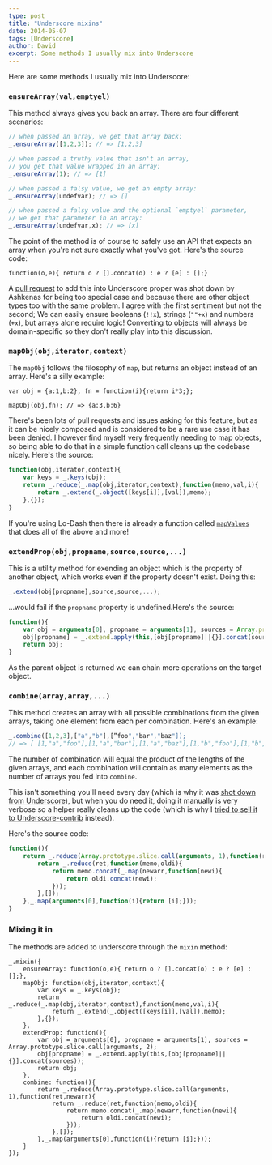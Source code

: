 ```yaml
---
type: post
title: "Underscore mixins"
date: 2014-05-07
tags: [Underscore]
author: David
excerpt: Some methods I usually mix into Underscore
---
```


Here are some methods I usually mix into Underscore:

### `ensureArray(val,emptyel)`

This method always gives you back an array. There are four different scenarios:

```javascript
// when passed an array, we get that array back:
_.ensureArray([1,2,3]); // => [1,2,3]

// when passed a truthy value that isn't an array,
// you get that value wrapped in an array:
_.ensureArray(1); // => [1]

// when passed a falsy value, we get an empty array:
_.ensureArray(undefvar); // => []

// when passed a falsy value and the optional `emptyel` parameter,
// we get that parameter in an array:
_.ensureArray(undefvar,x); // => [x]
```


The point of the method is of course to safely use an API that expects an array when you're not sure exactly what you've got. Here's the source code:

```
function(o,e){ return o ? [].concat(o) : e ? [e] : [];}

```

A [pull request](https://github.com/jashkenas/underscore/pull/816) to add this into Underscore proper was shot down by Ashkenas for being too special case and because there are other object types too with the same problem. I agree with the first sentiment but not the second; We can easily ensure booleans (`!!x`), strings (`""+x`) and numbers (`+x`), but arrays alone require logic! Converting to objects will always be domain-specific so they don't really play into this discussion.

### `mapObj(obj,iterator,context)`

The `mapObj` follows the filosophy of `map`, but returns an object instead of an array. Here's a silly example:

```
var obj = {a:1,b:2}, fn = function(i){return i*3;};

mapObj(obj,fn); // => {a:3,b:6}
```

There's been lots of pull requests and issues asking for this feature, but as it can be nicely composed and is considered to be a 
rare use case it has been denied. I however find myself very frequently needing to map objects, so being able to do that in a simple
function call cleans up the codebase nicely. Here's the source:

```javascript
function(obj,iterator,context){
	var keys = _.keys(obj);
	return _.reduce(_.map(obj,iterator,context),function(memo,val,i){
		return _.extend(_.object([keys[i]],[val]),memo);
	},{});
}
```

If you're using Lo-Dash then there is already a function called [`mapValues`](http://lodash.com/docs#mapValues) that does all of the above and more!

### `extendProp(obj,propname,source,source,...)`

This is a utility method for exending an object which is the property of another object, which works even if 
the property doesn't exist. Doing this:

```javascript
_.extend(obj[propname],source,source,...);
```

...would fail if the `propname` property is undefined.Here's the source:

```javascript
function(){
	var obj = arguments[0], propname = arguments[1], sources = Array.prototype.slice.call(arguments, 2);
	obj[propname] = _.extend.apply(this,[obj[propname]||{}].concat(sources));
	return obj;
}

```

As the parent object is returned we can chain more operations on the target object.


### `combine(array,array,...)`

This method creates an array with all possible combinations from the given arrays, taking one element from each per combination. Here's an example:

```javascript
_.combine([1,2,3],["a","b"],[”foo","bar","baz"]);
// => [ [1,"a","foo"],[1,"a","bar"],[1,"a","baz"],[1,"b","foo"],[1,"b","bar"],[1,"b","baz"],[2,"a","foo"],[2,"a","bar"],[2,"a","baz"],[2,"b","foo"],[2,"b","bar"],[2,"b","baz"]]
```

The number of combination will equal the product of the lengths of the given arrays, and each combination will contain as many elements as the number of arrays you fed into `combine`.

This isn't something you'll need every day (which is why it was [shot down from Underscore](https://github.com/jashkenas/underscore/pull/1788)), but when you do need it, doing it manually is very verbose so a helper really cleans up the code (which is why I [tried to sell it to Underscore-contrib](https://github.com/documentcloud/underscore-contrib/pull/168) instead).

Here's the source code:

```javascript
function(){
	return _.reduce(Array.prototype.slice.call(arguments, 1),function(ret,newarr){
		return _.reduce(ret,function(memo,oldi){
			return memo.concat(_.map(newarr,function(newi){
				return oldi.concat(newi);
			}));
		},[]);
	},_.map(arguments[0],function(i){return [i];}));
}
```

### Mixing it in

The methods are added to underscore through the `mixin` method:

```
_.mixin({
	ensureArray: function(o,e){ return o ? [].concat(o) : e ? [e] : [];},
	mapObj: function(obj,iterator,context){
		var keys = _.keys(obj);
		return _.reduce(_.map(obj,iterator,context),function(memo,val,i){
			return _.extend(_.object([keys[i]],[val]),memo);
		},{});
	},
	extendProp: function(){
		var obj = arguments[0], propname = arguments[1], sources = Array.prototype.slice.call(arguments, 2);
		obj[propname] = _.extend.apply(this,[obj[propname]||{}].concat(sources));
		return obj;
	},
	combine: function(){
		return _.reduce(Array.prototype.slice.call(arguments, 1),function(ret,newarr){
			return _.reduce(ret,function(memo,oldi){
				return memo.concat(_.map(newarr,function(newi){
					return oldi.concat(newi);
				}));
			},[]);
		},_.map(arguments[0],function(i){return [i];}));
	}
});
```
